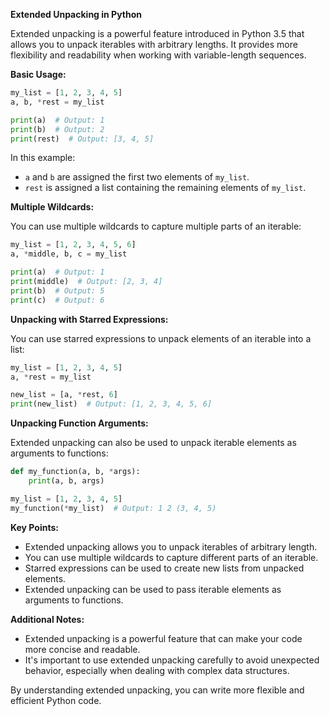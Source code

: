 **Extended Unpacking in Python**

Extended unpacking is a powerful feature introduced in Python 3.5 that allows you to unpack iterables with arbitrary lengths. It provides more flexibility and readability when working with variable-length sequences.

**Basic Usage:**

```python
my_list = [1, 2, 3, 4, 5]
a, b, *rest = my_list

print(a)  # Output: 1
print(b)  # Output: 2
print(rest)  # Output: [3, 4, 5]
```

In this example:

- `a` and `b` are assigned the first two elements of `my_list`.
- `rest` is assigned a list containing the remaining elements of `my_list`.

**Multiple Wildcards:**

You can use multiple wildcards to capture multiple parts of an iterable:

```python
my_list = [1, 2, 3, 4, 5, 6]
a, *middle, b, c = my_list

print(a)  # Output: 1
print(middle)  # Output: [2, 3, 4]
print(b)  # Output: 5
print(c)  # Output: 6
```

**Unpacking with Starred Expressions:**

You can use starred expressions to unpack elements of an iterable into a list:

```python
my_list = [1, 2, 3, 4, 5]
a, *rest = my_list

new_list = [a, *rest, 6]
print(new_list)  # Output: [1, 2, 3, 4, 5, 6]
```

**Unpacking Function Arguments:**

Extended unpacking can also be used to unpack iterable elements as arguments to functions:

```python
def my_function(a, b, *args):
    print(a, b, args)

my_list = [1, 2, 3, 4, 5]
my_function(*my_list)  # Output: 1 2 (3, 4, 5)
```

**Key Points:**

- Extended unpacking allows you to unpack iterables of arbitrary length.
- You can use multiple wildcards to capture different parts of an iterable.
- Starred expressions can be used to create new lists from unpacked elements.
- Extended unpacking can be used to pass iterable elements as arguments to functions.

**Additional Notes:**

- Extended unpacking is a powerful feature that can make your code more concise and readable.
- It's important to use extended unpacking carefully to avoid unexpected behavior, especially when dealing with complex data structures.

By understanding extended unpacking, you can write more flexible and efficient Python code.
